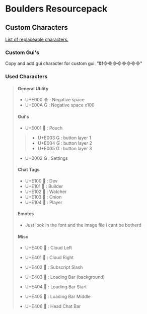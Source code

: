 # Boulders Resourcepack

## Custom Characters

[List of replaceable characters.](https://old.unicode-table.com/en/blocks/private-use-area/)

### Custom Gui's
Copy and add gui character for custom gui:
"&f"

### Used Characters
>
> #### General Utility
> - U+E000  : Negative space
> - U+E00A  : Negative space x100
>
> #### Gui's
> - U+E001  : Pouch
> > - U+E003  : button layer 1
> > - U+E004  : button layer 2
> > - U+E005  : button layer 3
>
> - U+0002  : Settings
>
> #### Chat Tags
> - U+E100  : Dev
> - U+E101  : Builder
> - U+E102  : Watcher
> - U+E103  : Onion
> - U+E104  : Player
>
> #### Emotes
> - Just look in the font and the image file i cant be botherd
>
> #### Misc
> - U+E400  : Cloud Left
> - U+E401  : Cloud Right
> - U+E402  : Subscript Slash
>
> - U+E403  : Loading Bar (background)
> - U+E404  : Loading Bar Start
> - U+E405  : Loading Bar Middle
>
> - U+E406  : Head Chat Bar